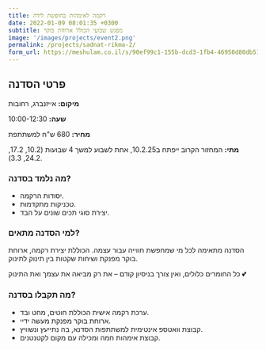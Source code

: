 ```yaml
---
title: רקמה לאימהות בחופשת לידה
date: 2022-01-09 08:01:35 +0300
subtitle: מפגש שבועי הכולל ארוחת בוקר
image: '/images/projects/event2.png'
permalink: /projects/sadnat-rikma-2/
form_url: https://meshulam.co.il/s/90ef99c1-155b-dcd3-1fb4-46950d80db51
---
```


## פרטי הסדנה

**מיקום:** אייזנברג, רחובות  

**שעה:** 10:00-12:30 

**מחיר:** 680 ש"ח למשתתפת  

**מתי:** המחזור הקרוב ייפתח ב10.2.25, אחת לשבוע למשך 4 שבועות (10.2, 17.2, 24.2, 3.3).

### מה נלמד בסדנה?

- יסודות הרקמה.
- טכניקות מתקדמות.
- יצירת סוגי תכים שונים על הבד.

### למי הסדנה מתאים?

הסדנה מתאימה לכל מי שמחפשת חווייה עבור עצמה. הכוללת יצירת רקמה, ארוחת בוקר מפנקת ושיחות שקטות בין תינוק לתינוק.

כל החומרים כלולים, ואין צורך בניסיון קודם – את רק מביאה את עצמך ואת התינוק 💕

### מה תקבלו בסדנה?

- ערכת רקמה אישית הכוללת חוטים, מחט ובד.
- ארוחת בוקר מפנקת מעשה ידיי.
- קבוצת וואטספ אינטימית למשתתפות הסדנא, בה נתייעץ ונשוויץ.
-  קבוצת אימהות חמה ומכילה עם מקום לקטנטנים.

